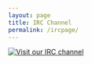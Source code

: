 ```yaml
---
layout: page
title: IRC Channel
permalink: /ircpage/
---
```


[![Visit our IRC channel](https://kiwiirc.com/buttons/irc.kiwiirc.com/timmytot666.png)](https://kiwiirc.com/client/irc.kiwiirc.com/?nick=timmytot66|?&theme=cli#timmytot666)